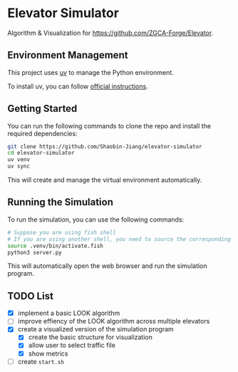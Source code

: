 # Elevator Simulator

Algorithm & Visualization for <https://github.com/ZGCA-Forge/Elevator>.

## Environment Management

This project uses [uv](https://github.com/astral-sh/uv) to manage the Python environment.

To install uv, you can follow [official instructions](https://github.com/astral-sh/uv#installing).

## Getting Started

You can run the following commands to clone the repo and install the required dependencies:

```bash
git clone https://github.com/Shaobin-Jiang/elevator-simulator
cd elevator-simulator
uv venv
uv sync
```

This will create and manage the virtual environment automatically.

## Running the Simulation

To run the simulation, you can use the following commands:

```bash
# Suppose you are using fish shell
# If you are using another shell, you need to source the corresponding file in .venv/bin
source .venv/bin/activate.fish
python3 server.py
```

This will automatically open the web browser and run the simulation program.

## TODO List

- [x] implement a basic LOOK algorithm
- [ ] improve effiency of the LOOK algorithm across multiple elevators
- [x] create a visualized version of the simulation program
  - [x] create the basic structure for visualization
  - [x] allow user to select traffic file
  - [x] show metrics
- [ ] create `start.sh`
